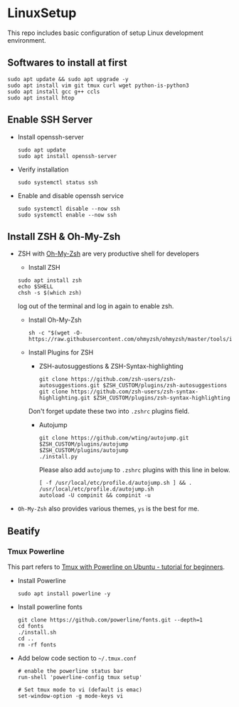# LinuxSetup

This repo includes basic configuration of setup Linux development environment.

## Softwares to install at first

```shell
sudo apt update && sudo apt upgrade -y
sudo apt install vim git tmux curl wget python-is-python3
sudo apt install gcc g++ ccls
sudo apt install htop
```

## Enable SSH Server

* Install openssh-server

  ```shell
  sudo apt update
  sudo apt install openssh-server
  ```

* Verify installation

  ```shell
  sudo systemctl status ssh
  ```

* Enable and disable openssh service

  ```shell
  sudo systemctl disable --now ssh
  sudo systemctl enable --now ssh
  ```

## Install ZSH & Oh-My-Zsh

* ZSH with [Oh-My-Zsh](https://ohmyz.sh/) are very productive shell for developers
  
  * Install ZSH

  ```shell
  sudo apt install zsh
  echo $SHELL
  chsh -s $(which zsh)
  ```

  log out of the terminal and log in again to enable zsh.

  * Install Oh-My-Zsh

    ```shell
    sh -c "$(wget -O- https://raw.githubusercontent.com/ohmyzsh/ohmyzsh/master/tools/install.sh)"
    ```

  * Install Plugins for ZSH
  
    * ZSH-autosuggestions & ZSH-Syntax-highlighting

      ```shell
      git clone https://github.com/zsh-users/zsh-autosuggestions.git $ZSH_CUSTOM/plugins/zsh-autosuggestions
      git clone https://github.com/zsh-users/zsh-syntax-highlighting.git $ZSH_CUSTOM/plugins/zsh-syntax-highlighting
      ```

    Don't forget update these two into `.zshrc` plugins field.

    * Autojump

      ```shell
      git clone https://github.com/wting/autojump.git $ZSH_CUSTOM/plugins/autojump
      $ZSH_CUSTOM/plugins/autojump
      ./install.py
      ```

      Please also add `autojump` to `.zshrc` plugins with this line in below.

      ```shell
      [ -f /usr/local/etc/profile.d/autojump.sh ] && . /usr/local/etc/profile.d/autojump.sh
      autoload -U compinit && compinit -u
      ```

* `Oh-My-Zsh` also provides various themes, `ys` is the best for me.

## Beatify

### Tmux Powerline

This part refers to [Tmux with Powerline on Ubuntu - tutorial for beginners](https://bobbyhadz.com/blog/tmux-powerline-ubuntu).

* Install Powerline

  ```shell
  sudo apt install powerline -y
  ```

* Install powerline fonts

  ```shell
  git clone https://github.com/powerline/fonts.git --depth=1
  cd fonts
  ./install.sh
  cd ..
  rm -rf fonts
  ```

* Add below code section to `~/.tmux.conf`

  ```shell
  # enable the powerline status bar
  run-shell 'powerline-config tmux setup'

  # Set tmux mode to vi (default is emac)
  set-window-option -g mode-keys vi
  ```
